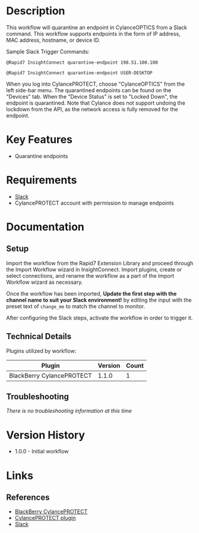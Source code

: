 # Description

This workflow will quarantine an endpoint in CylanceOPTICS from a Slack command. This workflow supports endpoints in the form of IP address, MAC address, hostname, or device ID.

Sample Slack Trigger Commands:

`@Rapid7 InsightConnect quarantine-endpoint 198.51.100.100`

`@Rapid7 InsightConnect quarantine-endpoint USER-DESKTOP`

When you log into CylancePROTECT, choose "CylanceOPTICS" from the left side-bar menu. The quarantined endpoints can be found on the "Devices" tab. When the "Device Status" is set to "Locked Down", the endpoint is quarantined. Note that Cylance does not support undoing the lockdown from the API, as the network access is fully removed for the endpoint.


# Key Features

* Quarantine endpoints

# Requirements

* [Slack](https://insightconnect.help.rapid7.com/docs/configure-slack-for-chatops)
* CylancePROTECT account with permission to manage endpoints

# Documentation

## Setup

Import the workflow from the Rapid7 Extension Library and proceed through the Import Workflow wizard in InsightConnect. Import plugins, create or select connections, and rename the workflow as a part of the Import Workflow wizard as necessary.

Once the workflow has been imported, **Update the first step with the channel name to suit your Slack environment!** by editing the input with the preset text of `change_me` to match the channel to monitor.

After configuring the Slack steps, activate the workflow in order to trigger it.

## Technical Details

Plugins utilized by workflow:

|Plugin|Version|Count|
|----|----|--------|
|BlackBerry CylancePROTECT|1.1.0|1|

## Troubleshooting

_There is no troubleshooting information at this time_

# Version History

* 1.0.0 - Initial workflow

# Links

## References

* [BlackBerry CylancePROTECT](https://www.cylance.com)
* [CylancePROTECT plugin](https://github.com/rapid7/insightconnect-plugins/tree/master/cylance_protect)
* [Slack](https://slack.com)
